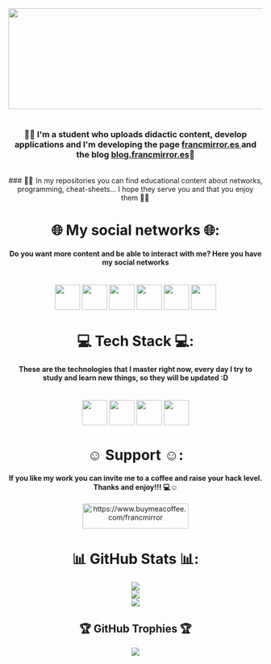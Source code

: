 <div align="center">
<img width="1000px" height="200px" src="https://github.com/FrancMirror/FrancMirror/blob/main/imgs/welcomee.gif"><br><br>
  
 ###  👨‍🏫 I'm a student who uploads didactic content, develop applications and I'm developing the page <a href="https://francmirror.es👨‍"> francmirror.es </a> and the blog <a href="https://blog.francmirror.es"> blog.francmirror.es</a>🏫<br>
<br> 
  ### 👨‍💻  In my repositories you can find educational content about networks, programming, cheat-sheets... I hope they serve you and that you enjoy them 👨‍💻 
  


# 🌐 My social networks 🌐:
#### Do you want more content and be able to interact with me? Here you have my social networks<br><br>
<code><a href="https://twitter.com/francmirror"><img height="50" src="https://github.com/FrancMirror/FrancMirror/blob/main/imgs/twitter.png"></a></code>
<code><a href="https://www.linkedin.com/in/francisco-espejo-93348a23a/"><img height="50" src="https://github.com/FrancMirror/FrancMirror/blob/main/imgs/linkedin.png"></a></code>
<code><a href="https://www.reddit.com/user/francmirror"><img height="50" src="https://github.com/FrancMirror/FrancMirror/blob/main/imgs/reddit.png"></a></code>
<code><a href="https://www.tiktok.com/@francmirror"><img height="50" src="https://github.com/FrancMirror/FrancMirror/blob/main/imgs/tik-tok.png"></a></code>
<code><a href="https://www.twitch.tv/francmirror"><img height="50" src="https://github.com/FrancMirror/FrancMirror/blob/main/imgs/twitch.png"></a></code>
<code><a href="https://www.youtube.com/@francmirror"><img height="50" src="https://github.com/FrancMirror/FrancMirror/blob/main/imgs/youtube.png"></a></code>

# 💻 Tech Stack 💻:
  #### These are the technologies that I master right now, every day I try to study and learn new things, so they will be updated :D<br><br>
<code><img height="50" src="https://github.com/FrancMirror/FrancMirror/blob/main/imgs/html.png"></code>
<code><img height="50" src="https://github.com/FrancMirror/FrancMirror/blob/main/imgs/css.png"></code>
<code><img height="50" src="https://github.com/FrancMirror/FrancMirror/blob/main/imgs/javascript.png"></code>
<code><img height="50" src="https://github.com/FrancMirror/FrancMirror/blob/main/imgs/git.png"></code>
 
  
  # ☺️ Support ☺️:
  #### If you like my work you can invite me to a coffee and raise your hack level. Thanks and enjoy!!! ‍💻☺️ 
<p><a href="https://www.buymeacoffee.com/francmirror"> <img src="https://cdn.buymeacoffee.com/buttons/v2/default-yellow.png" height="50" width="210" alt="https://www.buymeacoffee.com/francmirror" /></a></p>

# 📊 GitHub Stats 📊:
![](https://github-readme-stats.vercel.app/api?username=Francmirror&theme=radical&hide_border=false&include_all_commits=true&count_private=false)<br/>
![](https://github-readme-streak-stats.herokuapp.com/?user=Francmirror&theme=radical&hide_border=false)<br/>
![](https://github-readme-stats.vercel.app/api/top-langs/?username=Francmirror&theme=radical&hide_border=false&include_all_commits=true&count_private=false&layout=compact)
  
  ## 🏆 GitHub Trophies 🏆
![](https://github-profile-trophy.vercel.app/?username=Francmirror&theme=radical&no-frame=false&no-bg=false&margin-w=4)

</div>

